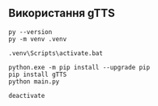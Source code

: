 ## Використання gTTS

```
py --version
py -m venv .venv

.venv\Scripts\activate.bat

python.exe -m pip install --upgrade pip
pip install gTTS
python main.py

deactivate
```